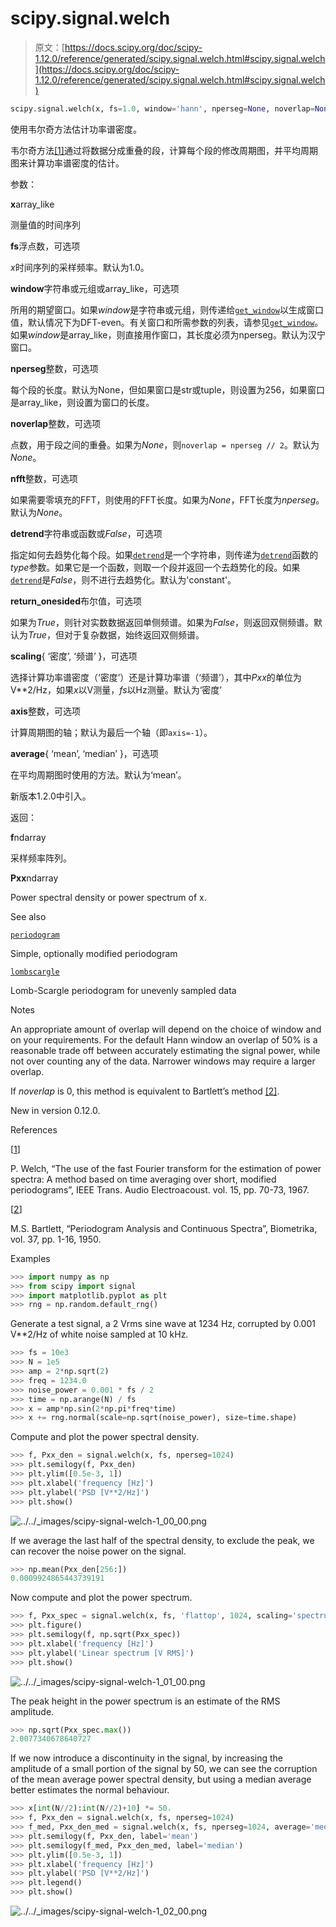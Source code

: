 # scipy.signal.welch

> 原文：[https://docs.scipy.org/doc/scipy-1.12.0/reference/generated/scipy.signal.welch.html#scipy.signal.welch](https://docs.scipy.org/doc/scipy-1.12.0/reference/generated/scipy.signal.welch.html#scipy.signal.welch)

```py
scipy.signal.welch(x, fs=1.0, window='hann', nperseg=None, noverlap=None, nfft=None, detrend='constant', return_onesided=True, scaling='density', axis=-1, average='mean')
```

使用韦尔奇方法估计功率谱密度。

韦尔奇方法[[1]](#r34b375daf612-1)通过将数据分成重叠的段，计算每个段的修改周期图，并平均周期图来计算功率谱密度的估计。

参数：

**x**array_like

测量值的时间序列

**fs**浮点数，可选项

*x*时间序列的采样频率。默认为1.0。

**window**字符串或元组或array_like，可选项

所用的期望窗口。如果*window*是字符串或元组，则传递给[`get_window`](https://docs.scipy.org/doc/scipy-1.12.0/reference/generated/scipy.signal.get_window.html#scipy.signal.get_window "scipy.signal.get_window")以生成窗口值，默认情况下为DFT-even。有关窗口和所需参数的列表，请参见[`get_window`](https://docs.scipy.org/doc/scipy-1.12.0/reference/generated/scipy.signal.get_window.html#scipy.signal.get_window "scipy.signal.get_window")。如果*window*是array_like，则直接用作窗口，其长度必须为nperseg。默认为汉宁窗口。

**nperseg**整数，可选项

每个段的长度。默认为None，但如果窗口是str或tuple，则设置为256，如果窗口是array_like，则设置为窗口的长度。

**noverlap**整数，可选项

点数，用于段之间的重叠。如果为*None*，则`noverlap = nperseg // 2`。默认为*None*。

**nfft**整数，可选项

如果需要零填充的FFT，则使用的FFT长度。如果为*None*，FFT长度为*nperseg*。默认为*None*。

**detrend**字符串或函数或*False*，可选项

指定如何去趋势化每个段。如果[`detrend`](https://docs.scipy.org/doc/scipy-1.12.0/reference/generated/scipy.signal.detrend.html#scipy.signal.detrend "scipy.signal.detrend")是一个字符串，则传递为[`detrend`](https://docs.scipy.org/doc/scipy-1.12.0/reference/generated/scipy.signal.detrend.html#scipy.signal.detrend "scipy.signal.detrend")函数的*type*参数。如果它是一个函数，则取一个段并返回一个去趋势化的段。如果[`detrend`](https://docs.scipy.org/doc/scipy-1.12.0/reference/generated/scipy.signal.detrend.html#scipy.signal.detrend "scipy.signal.detrend")是*False*，则不进行去趋势化。默认为'constant'。

**return_onesided**布尔值，可选项

如果为*True*，则针对实数数据返回单侧频谱。如果为*False*，则返回双侧频谱。默认为*True*，但对于复杂数据，始终返回双侧频谱。

**scaling**{ ‘密度’, ‘频谱’ }，可选项

选择计算功率谱密度（‘密度’）还是计算功率谱（‘频谱’），其中*Pxx*的单位为V**2/Hz，如果*x*以V测量，*fs*以Hz测量。默认为‘密度’

**axis**整数，可选项

计算周期图的轴；默认为最后一个轴（即`axis=-1`）。

**average**{ ‘mean’, ‘median’ }，可选项

在平均周期图时使用的方法。默认为‘mean’。

新版本1.2.0中引入。

返回：

**f**ndarray

采样频率阵列。

**Pxx**ndarray

Power spectral density or power spectrum of x.

See also

[`periodogram`](https://docs.scipy.org/doc/scipy/reference/generated/scipy.signal.periodogram.html#scipy.signal.periodogram "scipy.signal.periodogram")

Simple, optionally modified periodogram

[`lombscargle`](https://docs.scipy.org/doc/scipy/reference/generated/scipy.signal.lombscargle.html#scipy.signal.lombscargle "scipy.signal.lombscargle")

Lomb-Scargle periodogram for unevenly sampled data

Notes

An appropriate amount of overlap will depend on the choice of window and on your requirements. For the default Hann window an overlap of 50% is a reasonable trade off between accurately estimating the signal power, while not over counting any of the data. Narrower windows may require a larger overlap.

If *noverlap* is 0, this method is equivalent to Bartlett’s method [[2]](#r34b375daf612-2).

New in version 0.12.0.

References

[[1](#id1)]

P. Welch, “The use of the fast Fourier transform for the estimation of power spectra: A method based on time averaging over short, modified periodograms”, IEEE Trans. Audio Electroacoust. vol. 15, pp. 70-73, 1967.

[[2](#id2)]

M.S. Bartlett, “Periodogram Analysis and Continuous Spectra”, Biometrika, vol. 37, pp. 1-16, 1950.

Examples

```py
>>> import numpy as np
>>> from scipy import signal
>>> import matplotlib.pyplot as plt
>>> rng = np.random.default_rng() 
```

Generate a test signal, a 2 Vrms sine wave at 1234 Hz, corrupted by 0.001 V**2/Hz of white noise sampled at 10 kHz.

```py
>>> fs = 10e3
>>> N = 1e5
>>> amp = 2*np.sqrt(2)
>>> freq = 1234.0
>>> noise_power = 0.001 * fs / 2
>>> time = np.arange(N) / fs
>>> x = amp*np.sin(2*np.pi*freq*time)
>>> x += rng.normal(scale=np.sqrt(noise_power), size=time.shape) 
```

Compute and plot the power spectral density.

```py
>>> f, Pxx_den = signal.welch(x, fs, nperseg=1024)
>>> plt.semilogy(f, Pxx_den)
>>> plt.ylim([0.5e-3, 1])
>>> plt.xlabel('frequency [Hz]')
>>> plt.ylabel('PSD [V**2/Hz]')
>>> plt.show() 
```

![../../_images/scipy-signal-welch-1_00_00.png](../Images/ea5122404a372a7e5b4b25a0203618c6.png)

If we average the last half of the spectral density, to exclude the peak, we can recover the noise power on the signal.

```py
>>> np.mean(Pxx_den[256:])
0.0009924865443739191 
```

Now compute and plot the power spectrum.

```py
>>> f, Pxx_spec = signal.welch(x, fs, 'flattop', 1024, scaling='spectrum')
>>> plt.figure()
>>> plt.semilogy(f, np.sqrt(Pxx_spec))
>>> plt.xlabel('frequency [Hz]')
>>> plt.ylabel('Linear spectrum [V RMS]')
>>> plt.show() 
```

![../../_images/scipy-signal-welch-1_01_00.png](../Images/fc11eae1edf796f91d71d3e733a6c499.png)

The peak height in the power spectrum is an estimate of the RMS amplitude.

```py
>>> np.sqrt(Pxx_spec.max())
2.0077340678640727 
```

If we now introduce a discontinuity in the signal, by increasing the amplitude of a small portion of the signal by 50, we can see the corruption of the mean average power spectral density, but using a median average better estimates the normal behaviour.

```py
>>> x[int(N//2):int(N//2)+10] *= 50.
>>> f, Pxx_den = signal.welch(x, fs, nperseg=1024)
>>> f_med, Pxx_den_med = signal.welch(x, fs, nperseg=1024, average='median')
>>> plt.semilogy(f, Pxx_den, label='mean')
>>> plt.semilogy(f_med, Pxx_den_med, label='median')
>>> plt.ylim([0.5e-3, 1])
>>> plt.xlabel('frequency [Hz]')
>>> plt.ylabel('PSD [V**2/Hz]')
>>> plt.legend()
>>> plt.show() 
```

![../../_images/scipy-signal-welch-1_02_00.png](../Images/cc5fd01805fd92352e634aa99ac0de2a.png)
